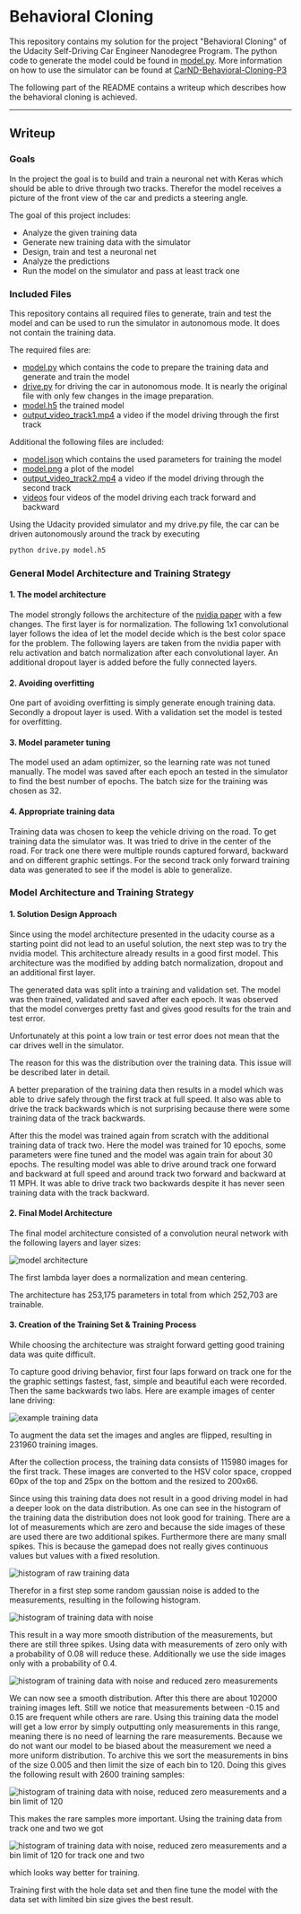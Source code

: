 # **Behavioral Cloning**

This repository contains my solution for the project "Behavioral Cloning" of the Udacity Self-Driving Car Engineer Nanodegree Program. The python code to generate the model could be found in [model.py](model.py).
More information on how to use the simulator can be found at [CarND-Behavioral-Cloning-P3](https://github.com/udacity/CarND-Behavioral-Cloning-P3)

The following part of the README contains a writeup which describes how the behavioral cloning is achieved.

---

## Writeup

### Goals

In the project the goal is to build and train a neuronal net with Keras which should be able to drive through two tracks. Therefor the model receives a picture of the front view of the car and predicts a steering angle.

The goal of this project includes:
* Analyze the given training data
* Generate new training data with the simulator
* Design, train and test a neuronal net
* Analyze the predictions
* Run the model on the simulator and pass at least track one


[//]: # (Image References)

[model]: ./model.png "Model Architecture"
[example_training_data]: ./images_writeup/example_training_data.png "Example training data"
[histo_raw_track1]: ./images_writeup/histo_raw_track1.png "Histogram of raw training data"
[histo_gauss0.005_track1]: ./images_writeup/histo_gauss0.005_track1.png "Histogram of training data with noise"
[histo_gauss0.005_reducezero0.08_track1]: ./images_writeup/histo_gauss0.005_reducezero0.08_track1.png "Histogram of training data with noise and reduced zero measurements"
[histo_gauss0.005_reducezero0.08_limit120_track1]: ./images_writeup/histo_gauss0.005_reducezero0.08_limit120_track1.png "Histogram of training data with noise, reduced zero measurements and a bin limit of 120"
[histo_gauss0.005_reducezero0.08_limit120_track1+2]: ./images_writeup/histo_gauss0.005_reducezero0.08_limit120_track1+2.png "Histogram of training data with noise, reduced zero measurements and a bin limit of 120 for track one and two"

### Included Files

This repository contains all required files to generate, train and test the model and can be used to run the simulator in autonomous mode. It does not contain the training data.

The required files are:
* [model.py](model.py) which contains the code to prepare the training data and generate and train the model
* [drive.py](drive.py) for driving the car in autonomous mode. It is nearly the original file with only few changes in the image preparation.
* [model.h5](model.h5) the trained model
* [output_video_track1.mp4](record_track1/output_video_track1.mp4) a video if the model driving through the first track

Additional the following files are included:
* [model.json](model.json) which contains the used parameters for training the model
* [model.png](model.png) a plot of the model
* [output_video_track2.mp4](record_track2/output_video_track2.mp4) a video if the model driving through the second track
* [videos](videos/) four videos of the model driving each track forward and backward

Using the Udacity provided simulator and my drive.py file, the car can be driven autonomously around the track by executing
```sh
python drive.py model.h5
```

### General Model Architecture and Training Strategy

#### 1. The model architecture

 The model strongly follows the architecture of the [nvidia paper](https://arxiv.org/pdf/1604.07316v1.pdf) with a few changes.  The first layer is for normalization. The following 1x1 convolutional layer follows the idea of let the model decide which is the best color space for the problem. The following layers are taken from the nvidia paper with relu activation and batch normalization after each convolutional layer. An additional dropout layer is added before the fully connected layers.

#### 2. Avoiding overfitting

One part of avoiding overfitting is simply generate enough training data. Secondly a dropout layer is used. With a validation set the model is tested for overfitting.

#### 3. Model parameter tuning

The model used an adam optimizer, so the learning rate was not tuned manually. The model was saved after each epoch an tested in the simulator to find the best number of epochs. The batch size for the training was chosen as 32.

#### 4. Appropriate training data

Training data was chosen to keep the vehicle driving on the road. To get training data the simulator was. It was tried to drive in the center of the road. For track one there were multiple rounds captured forward, backward and on different graphic settings. For the second track only forward training data was generated to see if the model is able to generalize.



### Model Architecture and Training Strategy

#### 1. Solution Design Approach

Since using the model architecture presented in the udacity course as a starting point did not lead to an useful solution, the next step was to try the nvidia model. This architecture already results in a good first model. This architecture was the modified by adding batch normalization, dropout and an additional first layer.

The generated data was split into a training and validation set. The model was then trained, validated and saved after each epoch. It was observed that the model converges pretty fast and gives good results for the train and test error.

Unfortunately at this point a low train or test error does not mean that the car drives well in the simulator.

The reason for this was the distribution over the training data. This issue will be described later in detail.

A better preparation of the training data then results in a model which was able to drive safely through the first track at full speed.
It also was able to drive the track backwards which is not surprising because there were some training data of the track backwards.

After this the model was trained again from scratch with the additional training data of track two. Here the model was trained for 10 epochs, some parameters were fine tuned and the model was again train for about 30 epochs. The resulting model was able to drive around track one forward and backward at full speed and around track two forward and backward at 11 MPH.
It was able to drive track two backwards despite it has never seen training data with the track backward.

#### 2. Final Model Architecture

The final model architecture consisted of a convolution neural network with the following layers and layer sizes:

![model architecture][model]

The first lambda layer does a normalization and mean centering.

The architecture has 253,175 parameters in total from which 252,703 are trainable.


#### 3. Creation of the Training Set & Training Process
While choosing the architecture was straight forward getting good training data was quite difficult.

To capture good driving behavior, first four laps forward on track one for the the graphic settings fastest, fast, simple and beautiful each were recorded. Then the same backwards two labs. Here are example images of center lane driving:

![example training data][example_training_data]


To augment the data set the images and angles are flipped, resulting in 231960 training images.

After the collection process, the training data consists of 115980 images for the first track. These images are converted to the HSV color space, cropped 60px of the top and 25px on the bottom and the resized to 200x66.

Since using this training data does not result in a good driving model in had a deeper look on the data distribution.
As one can see in the histogram of the training data the distribution does not look good for training. There are a lot of measurements which are zero and because the side images of these are used there are two additional spikes. Furthermore there are many small spikes. This is because the gamepad does not really gives continuous values but values with a fixed resolution.

![histogram of raw training data][histo_raw_track1]

Therefor in a first step some random gaussian noise is added to the measurements, resulting in the following histogram.

![histogram of training data with noise][histo_gauss0.005_track1]

This result in a way more smooth distribution of the measurements, but there are still three spikes.
Using data with measurements of zero only with a probability of 0.08 will reduce these. Additionally we use the side images only with a probability of 0.4.

![histogram of training data with noise and reduced zero measurements][histo_gauss0.005_reducezero0.08_track1]

We can now see a smooth distribution. After this there are about 102000 training images left. Still we notice that measurements between -0.15 and 0.15 are frequent while others are rare. Using this training data the model will get a low error by simply outputting only measurements in this range, meaning there is no need of learning the rare measurements.
Because we do not want our model to be biased about the measurement we need a more uniform distribution.
To archive this we sort the measurements in bins of the size 0.005 and then limit the size of each bin to 120. Doing this gives the following result with 2600 training samples:

![histogram of training data with noise, reduced zero measurements and a bin limit of 120][histo_gauss0.005_reducezero0.08_limit120_track1]

This makes the rare samples more important.
Using the training data from track one and two we got

![histogram of training data with noise, reduced zero measurements and a bin limit of 120 for track one and two][histo_gauss0.005_reducezero0.08_limit120_track1+2]

which looks way better for training.

Training first with the hole data set and then fine tune the model with the data set with limited bin size gives the best result.
